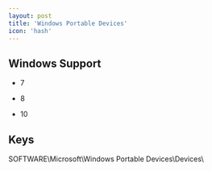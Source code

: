 ```yaml
---
layout: post
title: 'Windows Portable Devices'
icon: 'hash'
---
```


## Windows Support

- 7

- 8

- 10



## Keys

SOFTWARE\Microsoft\Windows Portable Devices\Devices\

